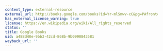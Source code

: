 ```yaml
---
content_type: external-resource
external_url: http://books.google.com/books?id=Yr-mlSmwv-cC&pg=PAfrontcover
has_external_license_warning: true
license: https://en.wikipedia.org/wiki/All_rights_reserved
status: ''
title: Google Books
uid: a488d40e-9bb3-42cd-868b-9b0990843581
wayback_url: ''
---
```


